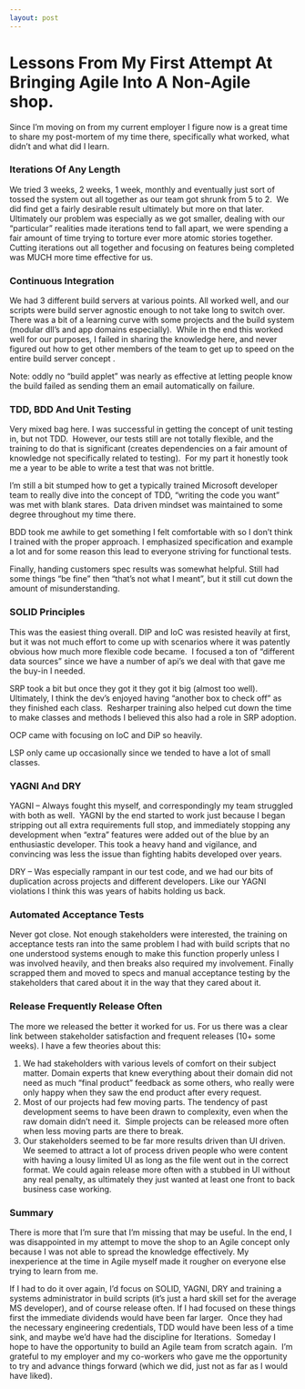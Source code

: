```yaml
---
layout: post
---
```

<h1>Lessons From My First Attempt At Bringing Agile Into A Non-Agile shop.</h1>
Since I’m moving on from my current employer I figure now is a great time to share my post-mortem of my time there, specifically what worked, what didn’t and what did I learn.

### 

### Iterations Of Any Length

We tried 3 weeks, 2 weeks, 1 week, monthly and eventually just sort of tossed the system out all together as our team got shrunk from 5 to 2.&#160; We did find get a fairly desirable result ultimately but more on that later.&#160; Ultimately our problem was especially as we got smaller, dealing with our “particular” realities made iterations tend to fall apart, we were spending a fair amount of time trying to torture ever more atomic stories together.&#160; Cutting iterations out all together and focusing on features being completed was MUCH more time effective for us.

### Continuous Integration 

We had 3 different build servers at various points. All worked well, and our scripts were build server agnostic enough to not take long to switch over. There was a bit of a learning curve with some projects and the build system (modular dll’s and app domains especially).&#160; While in the end this worked well for our purposes, I failed in sharing the knowledge here, and never figured out how to get other members of the team to get up to speed on the entire build server concept .&#160; 

Note: oddly no “build applet” was nearly as effective at letting people know the build failed as sending them an email automatically on failure. 

### TDD, BDD And Unit Testing

Very mixed bag here. I was successful in getting the concept of unit testing in, but not TDD.&#160; However, our tests still are not totally flexible, and the training to do that is significant (creates dependencies on a fair amount of knowledge not specifically related to testing).&#160; For my part it honestly took me a year to be able to write a test that was not brittle.&#160; 

I’m still a bit stumped how to get a typically trained Microsoft developer team to really dive into the concept of TDD, “writing the code you want” was met with blank stares.&#160; Data driven mindset was maintained to some degree throughout my time there.

BDD took me awhile to get something I felt comfortable with so I don’t think I trained with the proper approach. I emphasized specification and example a lot and for some reason this lead to everyone striving for functional tests.&#160; 

Finally, handing customers spec results was somewhat helpful. Still had some things “be fine” then “that’s not what I meant”, but it still cut down the amount of misunderstanding.

### SOLID Principles

This was the easiest thing overall. DIP and IoC was resisted heavily at first, but it was not much effort to come up with scenarios where it was patently obvious how much more flexible code became.&#160; I focused a ton of “different data sources” since we have a number of api’s we deal with that gave me the buy-in I needed.

SRP took a bit but once they got it they got it big (almost too well). Ultimately, I think the dev’s enjoyed having “another box to check off” as they finished each class.&#160; Resharper training also helped cut down the time to make classes and methods I believed this also had a role in SRP adoption. 

OCP came with focusing on IoC and DiP so heavily.

LSP only came up occasionally since we tended to have a lot of small classes.

### YAGNI And DRY

YAGNI &#8211; Always fought this myself, and correspondingly my team struggled with both as well.&#160; YAGNI by the end started to work just because I began stripping out all extra requirements full stop, and immediately stopping any development when “extra” features were added out of the blue by an enthusiastic developer. This took a heavy hand and vigilance, and convincing was less the issue than fighting habits developed over years.

DRY – Was especially rampant in our test code, and we had our bits of duplication across projects and different developers. Like our YAGNI violations I think this was years of habits holding us back.

### 

### Automated Acceptance Tests

Never got close. Not enough stakeholders were interested, the training on acceptance tests ran into the same problem I had with build scripts that no one understood systems enough to make this function properly unless I was involved heavily, and then breaks also required my involvement. Finally scrapped them and moved to specs and manual acceptance testing by the stakeholders that cared about it in the way that they cared about it.

### Release Frequently Release Often

The more we released the better it worked for us. For us there was a clear link between stakeholder satisfaction and frequent releases (10+ some weeks). I have a few theories about this:

  1. We had stakeholders with various levels of comfort on their subject matter. Domain experts that knew everything about their domain did not need as much “final product” feedback as some others, who really were only happy when they saw the end product after every request. 
  2. Most of our projects had few moving parts. The tendency of past development seems to have been drawn to complexity, even when the raw domain didn’t need it.&#160; Simple projects can be released more often when less moving parts are there to break.
  3. Our stakeholders seemed to be far more results driven than UI driven. We seemed to attract a lot of process driven people who were content with having a lousy limited UI as long as the file went out in the correct format. We could again release more often with a stubbed in UI without any real penalty, as ultimately they just wanted at least one front to back business case working.

### Summary

There is more that I’m sure that I’m missing that may be useful. In the end, I was disappointed in my attempt to move the shop to an Agile concept only because I was not able to spread the knowledge effectively. My inexperience at the time in Agile myself made it rougher on everyone else trying to learn from me.

If I had to do it over again, I’d focus on SOLID, YAGNI, DRY and training a systems administrator in build scripts (it’s just a hard skill set for the average MS developer), and of course release often. If I had focused on these things first the immediate dividends would have been far larger.&#160; Once they had the necessary engineering credentials, TDD would have been less of a time sink, and maybe we’d have had the discipline for Iterations.&#160; Someday I hope to have the opportunity to build an Agile team from scratch again.&#160; I’m grateful to my employer and my co-workers who gave me the opportunity to try and advance things forward (which we did, just not as far as I would have liked).

